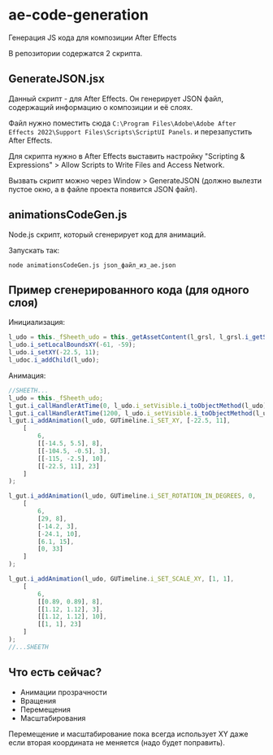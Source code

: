 # ae-code-generation

Генерация JS кода для композиции After Effects 

В репозитории содержатся 2 скрипта.

## GenerateJSON.jsx

Данный скрипт - для After Effects. Он генерирует JSON файл, содержащий информацию
о композиции и её слоях.

Файл нужно поместить сюда `C:\Program Files\Adobe\Adobe After Effects 2022\Support Files\Scripts\ScriptUI Panels`.
и перезапустить After Effects. 

Для скрипта нужно в After Effects выставить настройку "Scripting & Expressions" > 
Allow Scripts to Write Files and Access Network.

Вызвать скрипт можно через Window > GenerateJSON (должно вылезти пустое окно, а в файле проекта
появится JSON файл).

## animationsCodeGen.js

Node.js скрипт, который сгенерирует код для анимаций.

Запускать так:

```
node animationsCodeGen.js json_файл_из_ae.json
```

## Пример сгенерированного кода (для одного слоя)

Инициализация:

```js
l_udo = this._fSheeth_udo = this._getAssetContent(l_grsl, l_grsl.i_getSheethImgURL());
l_udo.i_setLocalBoundsXY(-61, -59);
l_udo.i_setXY(-22.5, 11);
l_udoc.i_addChild(l_udo);
```

Анимация:

```js
//SHEETH...
l_udo = this._fSheeth_udo;
l_gut.i_callHandlerAtTime(0, l_udo.i_setVisible.i_toObjectMethod(l_udo), [true]);
l_gut.i_callHandlerAtTime(1200, l_udo.i_setVisible.i_toObjectMethod(l_udo), [false]);
l_gut.i_addAnimation(l_udo, GUTimeline.i_SET_XY, [-22.5, 11],
	[
		6,
		[[-14.5, 5.5], 8],
		[[-104.5, -0.5], 3],
		[[-115, -2.5], 10],
		[[-22.5, 11], 23]
	]
);

l_gut.i_addAnimation(l_udo, GUTimeline.i_SET_ROTATION_IN_DEGREES, 0,
	[
		6,
		[29, 8],
		[-14.2, 3],
		[-24.1, 10],
		[6.1, 15],
		[0, 33]
	]
);

l_gut.i_addAnimation(l_udo, GUTimeline.i_SET_SCALE_XY, [1, 1],
	[
		6,
		[[0.89, 0.89], 8],
		[[1.12, 1.12], 3],
		[[1.12, 1.12], 10],
		[[1, 1], 23]
	]
);
//...SHEETH
```

## Что есть сейчас?

* Анимации прозрачности
* Вращения
* Перемещения
* Масштабирования

Перемещение и масштабирование пока всегда использует XY даже если вторая координата
не меняется (надо будет поправить).

